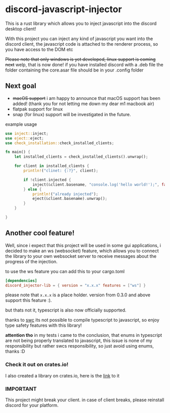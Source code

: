 # discord-javascript-injector
This is a rust library which allows you to inject javascript into the discord desktop client!

With this project you can inject any kind of javascript you want into the discord client, the javascript code is attached to the renderer process, so you have access to the DOM etc

~~Please note that only windows is yet developed, linux support is coming next~~
welp, that is now done!
if you have installed discord with a .deb file the folder containing the core.asar file should be in your .config folder

## Next goal
- ~~macOS support~~ i am happy to announce that macOS support has been added! (thank you for not letting me down my dear m1 macbook air)
- flatpak support for linux
- snap (for linux) support will be investigated in the future.

example usage
```rs
use inject::inject;
use eject::eject;
use check_installation::check_installed_clients;

fn main() {
    let installed_clients = check_installed_clients().unwrap();

    for client in installed_clients {
        println!("clinet: {:?}", client);

        if !client.injected {
            inject(&client.basename, "console.log('hello world!');", false).unwrap();
        } else {
            println!("already injected");
            eject(&client.basename).unwrap();
        }
    }

}
```

## Another cool feature!
Well, since i expect that this project will be used in some gui applications, i decided to make an ws (websocket) feature, which allows you to connect the library to your own websocket server to receive messages about the progress of the injection.

to use the ws feature you can add this to your cargo.toml

```toml
[dependencies]
discord_injector-lib = { version = "x.x.x" features = ["ws"] }
```
please note that `x.x.x` is a place holder. version from 0.3.0 and above support this feature :).

but thats not it, typescript is also now officially supported. 

thanks to [swc](https://swc.rs/) its not possible to compile typescript to javascript, so enjoy type safety features with this library! 

**attention tho** 
in my tests i came to the conclusion, that enums in typescript are not being properly translated to javascript, this issue is none of my responsibility but rather swcs responsibility, so just avoid using enums, thanks :D

### Check it out on crates.io!
I also created a library on crates.io, here is the [link](https://crates.io/crates/discord_injector-lib) to it

### IMPORTANT
This project might break your client. in case of client breaks, please reinstall discord for your platform. 

